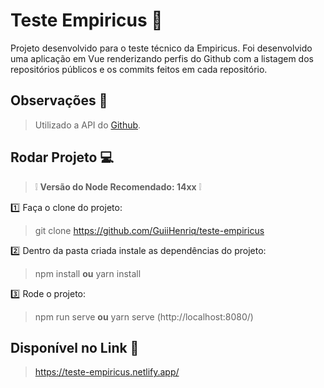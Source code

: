 # Teste Empiricus :rocket:
Projeto desenvolvido para o teste técnico da Empiricus. Foi desenvolvido uma aplicação em Vue renderizando perfis do Github com a listagem dos repositórios públicos e os commits feitos em cada repositório.

## Observações 🤖

> Utilizado a API do [Github](https://docs.github.com/pt/rest).


## Rodar Projeto :computer:

> :grey_exclamation: **Versão do Node Recomendado: 14xx** :grey_exclamation:
> 
  :one: Faça o clone do projeto:
> git clone https://github.com/GuiiHenriq/teste-empiricus

 :two: Dentro da pasta criada instale as dependências do projeto:
> npm install **ou** yarn install

 :three: Rode o projeto:
> npm run serve **ou** yarn serve
> (http://localhost:8080/)

## Disponível no Link :checkered_flag:
> https://teste-empiricus.netlify.app/